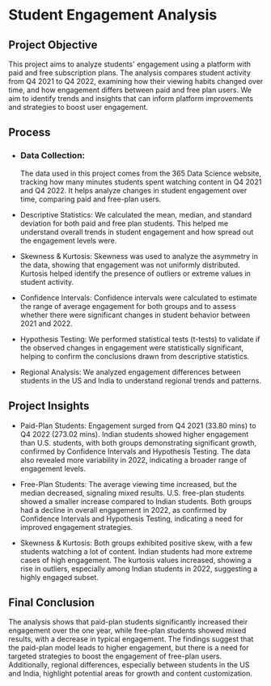 # Student Engagement Analysis
## Project Objective
 This project aims to analyze students' engagement using a platform with paid and free subscription plans. The analysis compares student activity from Q4 2021 to Q4 2022, examining how their viewing habits 
 changed over time, and how engagement differs between paid and free plan users. We aim to identify trends and insights that can inform platform improvements and strategies to boost user engagement.

## Process
- ### Data Collection:
  The data used in this project comes from the 365 Data Science website, tracking how many minutes students spent watching content in Q4 2021 and Q4 2022. It helps analyze changes in student engagement over time, 
  comparing paid and free-plan users.

- Descriptive Statistics:
 We calculated the mean, median, and standard deviation for both paid and free plan students. This helped me understand overall trends in student engagement and how spread out the engagement levels were.

- Skewness & Kurtosis:
 Skewness was used to analyze the asymmetry in the data, showing that engagement was not uniformly distributed. Kurtosis helped identify the presence of outliers or extreme values in student activity.

- Confidence Intervals:
 Confidence intervals were calculated to estimate the range of average engagement for both groups and to assess whether there were significant changes in student behavior between 2021 and 2022.

- Hypothesis Testing:
 We performed statistical tests (t-tests) to validate if the observed changes in engagement were statistically significant, helping to confirm the conclusions drawn from descriptive statistics.

- Regional Analysis:
 We analyzed engagement differences between students in the US and India to understand regional trends and patterns.

## Project Insights
- Paid-Plan Students:
 Engagement surged from Q4 2021 (33.80 mins) to Q4 2022 (273.02 mins). Indian students showed higher engagement than U.S. students, with both groups demonstrating significant growth, confirmed by Confidence 
 Intervals and Hypothesis Testing. The data also revealed more variability in 2022, indicating a broader range of engagement levels.

- Free-Plan Students:
 The average viewing time increased, but the median decreased, signaling mixed results. U.S. free-plan students showed a smaller increase compared to Indian students. Both groups had a decline in overall 
 engagement in 2022, as confirmed by Confidence Intervals and Hypothesis Testing, indicating a need for improved engagement strategies.

- Skewness & Kurtosis:
 Both groups exhibited positive skew, with a few students watching a lot of content. Indian students had more extreme cases of high engagement. The kurtosis values increased, showing a rise in outliers, 
 especially among Indian students in 2022, suggesting a highly engaged subset.

## Final Conclusion
 The analysis shows that paid-plan students significantly increased their engagement over the one year, while free-plan students showed mixed results, with a decrease in typical engagement. The findings suggest 
 that the paid-plan model leads to higher engagement, but there is a need for targeted strategies to boost the engagement of free-plan users. Additionally, regional differences, especially between students in the 
 US and India, highlight potential areas for growth and content customization.
